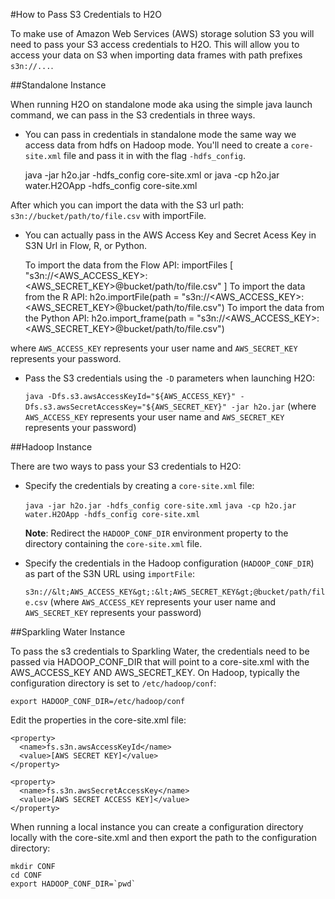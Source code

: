 #How to Pass S3 Credentials to H2O

To make use of Amazon Web Services (AWS) storage solution S3 you will need to pass your S3 access credentials to H2O. This will allow you to access your data on S3 when importing data frames with path prefixes `s3n://...`.

##Standalone Instance

When running H2O on standalone mode aka using the simple java launch command, we can pass in the S3 credentials in three ways. 

- You can pass in credentials in standalone mode the same way we access data from hdfs on Hadoop mode. You'll need to create a `core-site.xml` file and pass it in with the flag `-hdfs_config`.

    java -jar h2o.jar -hdfs_config core-site.xml
or 
    java -cp h2o.jar water.H2OApp -hdfs_config core-site.xml

After which you can import the data with the S3 url path: `s3n://bucket/path/to/file.csv` with importFile.
  
- You can actually pass in the AWS Access Key and Secret Acess Key in S3N Url in Flow, R, or Python.
  
  To import the data from the Flow API:
    importFiles [ "s3n://<AWS_ACCESS_KEY>:<AWS_SECRET_KEY>@bucket/path/to/file.csv" ]
  To import the data from the R API:
    h2o.importFile(path = "s3n://<AWS_ACCESS_KEY>:<AWS_SECRET_KEY>@bucket/path/to/file.csv")
  To import the data from the Python API:
    h2o.import_frame(path = "s3n://<AWS_ACCESS_KEY>:<AWS_SECRET_KEY>@bucket/path/to/file.csv")
  
where `AWS_ACCESS_KEY` represents your user name and `AWS_SECRET_KEY` represents your password.
  
- Pass the S3 credentials using the `-D` parameters when launching H2O:

  `java -Dfs.s3.awsAccessKeyId="${AWS_ACCESS_KEY}" -Dfs.s3.awsSecretAccessKey="${AWS_SECRET_KEY}" -jar h2o.jar` (where `AWS_ACCESS_KEY` represents your user name and `AWS_SECRET_KEY` represents your password)
  

##Hadoop Instance

There are two ways to pass your S3 credentials to H2O: 

- Specify the credentials by creating a `core-site.xml` file:

  `java -jar h2o.jar -hdfs_config core-site.xml` 
  `java -cp h2o.jar water.H2OApp -hdfs_config core-site.xml` 
  
  **Note**: Redirect the `HADOOP_CONF_DIR` environment property to the directory containing the `core-site.xml` file. 


- Specify the credentials in the Hadoop configuration (`HADOOP_CONF_DIR`) as part of the S3N URL using `importFile`:

  `s3n://&lt;AWS_ACCESS_KEY&gt;:&lt;AWS_SECRET_KEY&gt;@bucket/path/file.csv` (where `AWS_ACCESS_KEY` represents your user name and `AWS_SECRET_KEY` represents your password)



##Sparkling Water Instance

  To pass the s3 credentials to Sparkling Water, the credentials need to be passed via HADOOP_CONF_DIR that will point to a core-site.xml with the AWS_ACCESS_KEY AND AWS_SECRET_KEY. On Hadoop, typically the configuration directory is set to `/etc/hadoop/conf`:
  
    export HADOOP_CONF_DIR=/etc/hadoop/conf

Edit the properties in the core-site.xml file:

    <property>
      <name>fs.s3n.awsAccessKeyId</name>
      <value>[AWS SECRET KEY]</value>
    </property>

    <property>
      <name>fs.s3n.awsSecretAccessKey</name>
      <value>[AWS SECRET ACCESS KEY]</value>
    </property>
  
  When running a local instance you can create a configuration directory locally with the core-site.xml and then export the path to the configuration directory:
  
    mkdir CONF
    cd CONF
    export HADOOP_CONF_DIR=`pwd`
  
